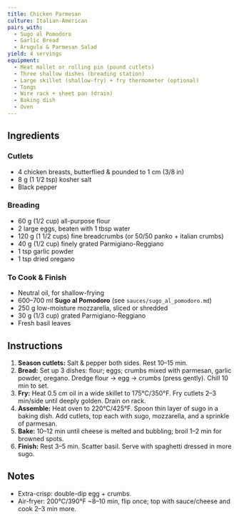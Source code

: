 ```yaml
---
title: Chicken Parmesan
culture: Italian-American
pairs_with:
  - Sugo al Pomodoro
  - Garlic Bread
  - Arugula & Parmesan Salad
yield: 4 servings
equipment:
  - Meat mallet or rolling pin (pound cutlets)
  - Three shallow dishes (breading station)
  - Large skillet (shallow-fry) + fry thermometer (optional)
  - Tongs
  - Wire rack + sheet pan (drain)
  - Baking dish
  - Oven
---
```


## Ingredients
### Cutlets
- 4 chicken breasts, butterflied & pounded to 1 cm (3/8 in)
- 8 g (1 1/2 tsp) kosher salt
- Black pepper

### Breading
- 60 g (1/2 cup) all-purpose flour
- 2 large eggs, beaten with 1 tbsp water
- 120 g (1 1/2 cups) fine breadcrumbs (or 50/50 panko + italian crumbs)
- 40 g (1/2 cup) finely grated Parmigiano-Reggiano
- 1 tsp garlic powder
- 1 tsp dried oregano

### To Cook & Finish
- Neutral oil, for shallow-frying
- 600–700 ml **Sugo al Pomodoro** (see `sauces/sugo_al_pomodoro.md`)
- 250 g low-moisture mozzarella, sliced or shredded
- 30 g (1/3 cup) grated Parmigiano-Reggiano
- Fresh basil leaves

## Instructions
1. **Season cutlets:** Salt & pepper both sides. Rest 10–15 min.
2. **Bread:** Set up 3 dishes: flour; eggs; crumbs mixed with parmesan, garlic powder, oregano. Dredge flour → egg → crumbs (press gently). Chill 10 min to set.
3. **Fry:** Heat 0.5 cm oil in a wide skillet to 175°C/350°F. Fry cutlets 2–3 min/side until deeply golden. Drain on rack.
4. **Assemble:** Heat oven to 220°C/425°F. Spoon thin layer of sugo in a baking dish. Add cutlets, top each with sugo, mozzarella, and a sprinkle of parmesan.
5. **Bake:** 10–12 min until cheese is melted and bubbling; broil 1–2 min for browned spots.
6. **Finish:** Rest 3–5 min. Scatter basil. Serve with spaghetti dressed in more sugo.

## Notes
- Extra-crisp: double-dip egg + crumbs.  
- Air-fryer: 200°C/390°F ~8–10 min, flip once; top with sauce/cheese and cook 2–3 min more.
